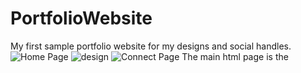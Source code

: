 # PortfolioWebsite
My first sample portfolio website for my designs and social handles.
![Home Page](https://user-images.githubusercontent.com/98814117/170716423-cab03e13-e409-41b6-9c43-4b78d2995b17.png)
![design](https://user-images.githubusercontent.com/98814117/170716828-9b265dbe-c3d6-4309-b365-79a9661f4a45.png)
![Connect Page](https://user-images.githubusercontent.com/98814117/170716904-4345b6d9-c22e-40bd-bd23-d6b3d066dd7f.png)
The main html page is the 
